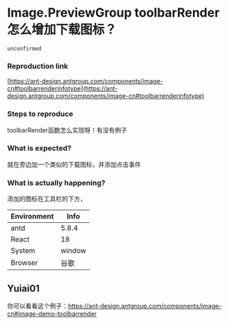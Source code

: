 # Image.PreviewGroup toolbarRender 怎么增加下载图标？

`unconfirmed`

### Reproduction link

[https://ant-design.antgroup.com/components/image-cn#toolbarrenderinfotype](https://ant-design.antgroup.com/components/image-cn#toolbarrenderinfotype)

### Steps to reproduce

toolbarRender函数怎么实现呀！有没有例子

### What is expected?

就在旁边加一个类似的下载图标，并添加点击事件

### What is actually happening?

添加的图标在工具栏的下方，

| Environment | Info   |
| ----------- | ------ |
| antd        | 5.8.4  |
| React       | 18     |
| System      | window |
| Browser     | 谷歌   |

<!-- generated by ant-design-issue-helper. DO NOT REMOVE -->

## Yuiai01

你可以看看这个例子：https://ant-design.antgroup.com/components/image-cn#image-demo-toolbarrender
